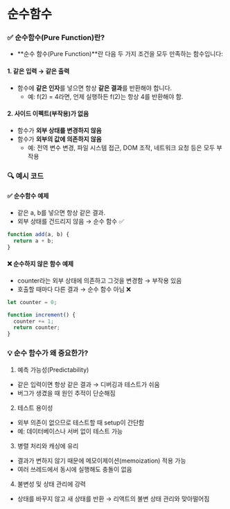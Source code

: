 # 순수함수


### ✅ 순수함수(Pure Function)란?
- **순수 함수(Pure Function)**란 다음 두 가지 조건을 모두 만족하는 함수입니다:

#### 1. 같은 입력 → 같은 출력
- 함수에 **같은 인자**를 넣으면 항상 **같은 결과**를 반환해야 합니다.
  - 예: f(2) = 4라면, 언제 실행하든 f(2)는 항상 4를 반환해야 함.

#### 2. 사이드 이펙트(부작용)가 없음
- 함수가 **외부 상태를 변경하지 않음**
- 함수가 **외부의 값에 의존하지 않음**
  - 예: 전역 변수 변경, 파일 시스템 접근, DOM 조작, 네트워크 요청 등은 모두 부작용


### 🔍 예시 코드

#### ✅ 순수함수 예제
- 같은 a, b를 넣으면 항상 같은 결과.
- 외부 상태를 건드리지 않음 → 순수 함수 ✅
```jsx
function add(a, b) {
  return a + b;
}
```

#### ❌ 순수하지 않은 함수 예제
- counter라는 외부 상태에 의존하고 그것을 변경함 → 부작용 있음
- 호출할 때마다 다른 결과 → 순수 함수 아님 ❌
```jsx
let counter = 0;

function increment() {
  counter += 1;
  return counter;
}
```

### 💡 순수 함수가 왜 중요한가?

1. 예측 가능성(Predictability)
  - 같은 입력이면 항상 같은 결과 → 디버깅과 테스트가 쉬움
  - 버그가 생겼을 때 원인 추적이 단순해짐

2. 테스트 용이성
  - 외부 의존이 없으므로 테스트할 때 setup이 간단함
  - 예: 데이터베이스나 서버 없이 테스트 가능

3. 병렬 처리와 캐싱에 유리
  - 결과가 변하지 않기 때문에 메모이제이션(memoization) 적용 가능
  - 여러 쓰레드에서 동시에 실행해도 충돌이 없음

4. 불변성 및 상태 관리에 강력
  - 상태를 바꾸지 않고 새 상태를 반환 → 리액트의 불변 상태 관리와 맞아떨어짐
